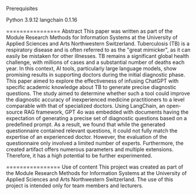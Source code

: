 Prerequisites

Python 3.9.12
langchain 0.1.16

================ Abstract
This paper was written as part of the Module Research Methods for Information Systems at the University of Applied Sciences and Arts Northwestern Switzerland.
Tuberculosis (TB) is a respiratory disease and is often referred to as the "great mimicker", as it can easily be mistaken for other illnesses. TB remains a significant global health challenge, with millions of cases and a substantial number of deaths each year. In this context, AI tools, particularly large language models, show promising results in supporting doctors during the initial diagnostic phase.
This paper aimed to explore the effectiveness of infusing ChatGPT with specific academic knowledge about TB to generate precise diagnostic questions. The study aimed to determine whether such a tool could improve the diagnostic accuracy of inexperienced medicine practitioners to a level comparable with that of specialized doctors. Using LangChain, an open-source RAG framework, GPT 4o was embedded with documents having the expectation of generating a precise set of diagnostic questions based on a predefined prompt.
As a result, we found that while the generated questionnaire contained relevant questions, it could not fully match the expertise of an experienced doctor. However, the evaluation of the questionnaire only involved a limited number of experts. Furthermore, the created artifact offers numerous parameters and multiple extensions. Therefore, it has a high potential to be further experimented.

================ Use of content
This project  was created as part of the Module Research Methods for Information Systems at the University of Applied Sciences and Arts Northwestern Switzerland.
The use of this project is intended only for team members and lecturers.
